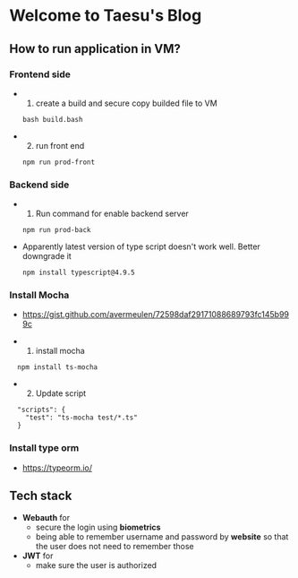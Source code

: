 # Welcome to Taesu's Blog

## How to run application in VM?

### Frontend side

- 1. create a build and secure copy builded file to VM

  ```
  bash build.bash
  ```

- 2. run front end
  ```
  npm run prod-front
  ```

### Backend side

- 1. Run command for enable backend server

  ```
  npm run prod-back
  ```

- Apparently latest version of type script doesn't work well. Better downgrade it

  ```
  npm install typescript@4.9.5
  ```

### Install Mocha

- https://gist.github.com/avermeulen/72598daf29171088689793fc145b999c

* 1. install mocha

```
  npm install ts-mocha

```

- 2. Update script

```
  "scripts": {
    "test": "ts-mocha test/*.ts"
  }
```

### Install type orm

- https://typeorm.io/

## Tech stack

- **Webauth** for
  - secure the login using **biometrics**
  - being able to remember username and password by **website** so that the user does not need to remember those
- **JWT** for
  - make sure the user is authorized
